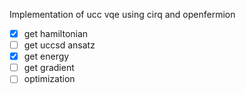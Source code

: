 Implementation of ucc vqe using cirq and openfermion
- [x] get hamiltonian
- [ ] get uccsd ansatz
- [x] get  energy
- [ ] get  gradient
- [ ] optimization
